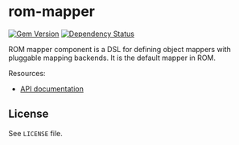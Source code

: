 [gem]: https://rubygems.org/gems/rom-mapper
[gemnasium]: https://gemnasium.com/rom-rb/rom-mapper

# rom-mapper

[![Gem Version](https://badge.fury.io/rb/rom-mapper.svg)][gem]
[![Dependency Status](https://gemnasium.com/rom-rb/rom-mapper.svg)][gemnasium]

ROM mapper component is a DSL for defining object mappers with pluggable mapping
backends. It is the default mapper in ROM.

Resources:

* [API documentation](http://api.rom-rb.org/rom/)

## License

See `LICENSE` file.

